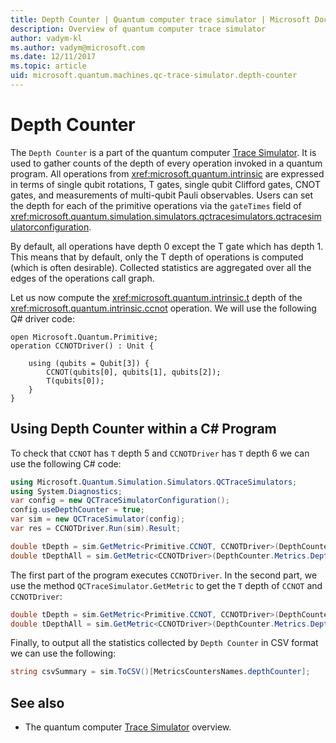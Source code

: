 ```yaml
---
title: Depth Counter | Quantum computer trace simulator | Microsoft Docs
description: Overview of quantum computer trace simulator
author: vadym-kl
ms.author: vadym@microsoft.com
ms.date: 12/11/2017
ms.topic: article
uid: microsoft.quantum.machines.qc-trace-simulator.depth-counter
---
```

# Depth Counter

The `Depth Counter` is a part of the quantum computer [Trace
Simulator](xref:microsoft.quantum.machines.qc-trace-simulator.intro).
It is used to gather counts of the depth of
every operation invoked in a quantum program. All operations from
<xref:microsoft.quantum.intrinsic> are expressed in terms of single qubit rotations,
T gates, single qubit Clifford gates, CNOT gates, and measurements of multi-qubit
Pauli observables. Users can set the depth for each of the primitive operations via the `gateTimes` field of <xref:microsoft.quantum.simulation.simulators.qctracesimulators.qctracesimulatorconfiguration>.

By default, all operations have depth 0 except the T gate which has depth 1. This means 
that by default, only the T depth of operations is computed (which is often desirable). Collected statistics
are aggregated over all the edges of the operations call graph. 

Let us now compute the <xref:microsoft.quantum.intrinsic.t> depth
of the <xref:microsoft.quantum.intrinsic.ccnot> operation. We will use the following Q# driver code: 

```qsharp
open Microsoft.Quantum.Primitive;
operation CCNOTDriver() : Unit {

    using (qubits = Qubit[3]) {
        CCNOT(qubits[0], qubits[1], qubits[2]);
        T(qubits[0]);
    }
}
```

## Using Depth Counter within a C# Program

To check that `CCNOT` has `T` depth 5 and `CCNOTDriver` has `T` depth 6
we can use the following C# code:

```csharp 
using Microsoft.Quantum.Simulation.Simulators.QCTraceSimulators;
using System.Diagnostics;
var config = new QCTraceSimulatorConfiguration();
config.useDepthCounter = true;
var sim = new QCTraceSimulator(config);
var res = CCNOTDriver.Run(sim).Result;

double tDepth = sim.GetMetric<Primitive.CCNOT, CCNOTDriver>(DepthCounter.Metrics.Depth);
double tDepthAll = sim.GetMetric<CCNOTDriver>(DepthCounter.Metrics.Depth);
```

The first part of the program executes `CCNOTDriver`. In the second part, we use the method
`QCTraceSimulator.GetMetric` to get the `T` depth of `CCNOT` and `CCNOTDriver`: 

```csharp
double tDepth = sim.GetMetric<Primitive.CCNOT, CCNOTDriver>(DepthCounter.Metrics.Depth);
double tDepthAll = sim.GetMetric<CCNOTDriver>(DepthCounter.Metrics.Depth);
```

Finally, to output all the statistics collected by `Depth Counter` in CSV format we can 
use the following:
```csharp
string csvSummary = sim.ToCSV()[MetricsCountersNames.depthCounter];
```

## See also ##

- The quantum computer [Trace Simulator](xref:microsoft.quantum.machines.qc-trace-simulator.intro) overview.
